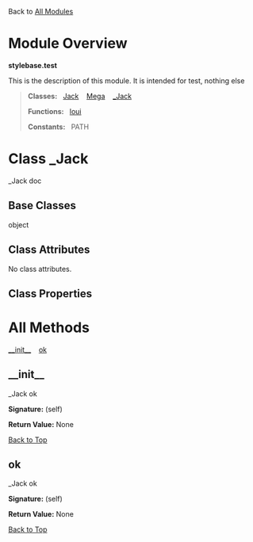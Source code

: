 Back to [All Modules](https://github.com/pyrustic/stylebase/blob/master/docs/modules/README.md#readme)

# Module Overview

**stylebase.test**
 
This is the description of this module. It is intended for test, nothing else

> **Classes:** &nbsp; [Jack](https://github.com/pyrustic/stylebase/blob/master/docs/modules/content/stylebase.test/content/classes/Jack.md#class-jack) &nbsp;&nbsp; [Mega](https://github.com/pyrustic/stylebase/blob/master/docs/modules/content/stylebase.test/content/classes/Mega.md#class-mega) &nbsp;&nbsp; [\_Jack](https://github.com/pyrustic/stylebase/blob/master/docs/modules/content/stylebase.test/content/classes/_Jack.md#class-_jack)
>
> **Functions:** &nbsp; [loui](https://github.com/pyrustic/stylebase/blob/master/docs/modules/content/stylebase.test/content/functions.md#loui)
>
> **Constants:** &nbsp; PATH

# Class _Jack
_Jack doc

## Base Classes
object

## Class Attributes
No class attributes.

## Class Properties


# All Methods
[\_\_init\_\_](#__init__) &nbsp;&nbsp; [ok](#ok)

## \_\_init\_\_
_Jack ok



**Signature:** (self)





**Return Value:** None

[Back to Top](#module-overview)


## ok
_Jack ok



**Signature:** (self)





**Return Value:** None

[Back to Top](#module-overview)



